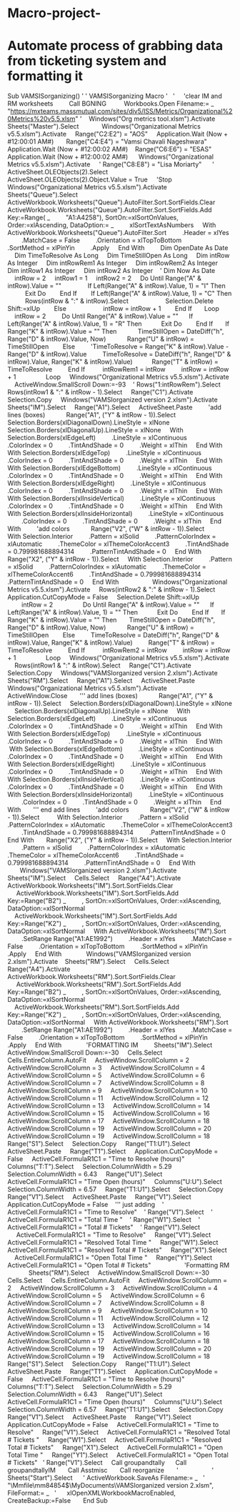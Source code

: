 # Macro-project-
# Automate process of grabbing data from ticketing system and formatting it

Sub VAMSISorganizing()
'
' VAMSISorganizing Macro
'
 
'
    'clear IM and RM worksheets
   
    Call BGNING
 
  
    Workbooks.Open Filename:= _
        "https://mxteams.massmutual.com/sites/div5/ISS/Metrics/Organizational%20Metrics%20v5.5.xlsm"
'    Windows("Org metrics tool.xlsm").Activate
    Sheets("Master").Select
   
   
    Windows("Organizational Metrics v5.5.xlsm").Activate
    Range("C2:E2") = "AOS"
    Application.Wait (Now + #12:00:01 AM#)
      Range("C4:E4") = "Vamsi Chavali Nageshwara"
   Application.Wait (Now + #12:00:02 AM#)
   Range("C6:E6") = "ESAS"
   Application.Wait (Now + #12:00:02 AM#)
     Windows("Organizational Metrics v5.5.xlsm").Activate
    ' Range("C8:E8") = "Lisa Moriarty"
  
  '
   ActiveSheet.OLEObjects(2).Select
    ActiveSheet.OLEObjects(2).Object.Value = True
    'Stop
  
 
    Windows("Organizational Metrics v5.5.xlsm").Activate
    Sheets("Queue").Select
    ActiveWorkbook.Worksheets("Queue").AutoFilter.Sort.SortFields.Clear
    ActiveWorkbook.Worksheets("Queue").AutoFilter.Sort.SortFields.Add Key:=Range( _
        "A1:A4258"), SortOn:=xlSortOnValues, Order:=xlAscending, DataOption:= _
        xlSortTextAsNumbers
    With ActiveWorkbook.Worksheets("Queue").AutoFilter.Sort
        .Header = xlYes
        .MatchCase = False
        .Orientation = xlTopToBottom
        .SortMethod = xlPinYin
        .Apply
    End With
   
    Dim OpenDate As Date
    Dim TimeToResolve As Long
    Dim TimeStillOpen As Long
    Dim intRow As Integer
    Dim intRowRem1 As Integer
    Dim intRowRem2 As Integer
    Dim intRow1 As Integer
    Dim intRow2 As Integer
   ' Dim Now As Date
    
    intRow = 2
    intRow1 = 1
    intRow2 = 2
    Do Until Range("A" & intRow).Value = ""
      
       If Left(Range("A" & intRow).Value, 1) = "I" Then
          Exit Do
       End If
       If Left(Range("A" & intRow).Value, 1) = "C" Then
          Rows(intRow & ":" & intRow).Select
         
          Selection.Delete Shift:=xlUp
       Else
         
          intRow = intRow + 1
       End If
 
    Loop
      
    intRow = 2
   
    Do Until Range("A" & intRow).Value = ""
     If Left(Range("A" & intRow).Value, 1) = "R" Then
          Exit Do
       End If
      If Range("K" & intRow).Value = "" Then
           TimeStillOpen = DateDiff("h", Range("D" & intRow).Value, Now)
           Range("U" & intRow) = TimeStillOpen
       Else
        'TimeToResolve = Range("K" & intRow).Value - Range("D" & intRow).Value
        TimeToResolve = DateDiff("h", Range("D" & intRow).Value, Range("K" & intRow).Value)
 
        Range("T" & intRow) = TimeToResolve
        End If
         intRowRem1 = intRow
        intRow = intRow + 1
       
        Loop
    Windows("Organizational Metrics v5.5.xlsm").Activate
    ActiveWindow.SmallScroll Down:=-93
   ' Rows("1:intRowRem").Select
    Rows(intRow1 & ":" & intRow - 1).Select
    Range("C1").Activate
    Selection.Copy
    Windows("VAMSIorganized version 2.xlsm").Activate
    Sheets("IM").Select
    Range("A1").Select
    ActiveSheet.Paste
   
    'add lines (boxes)
   
  
    Range("A1", ("Y" & intRow - 1)).Select
    Selection.Borders(xlDiagonalDown).LineStyle = xlNone
    Selection.Borders(xlDiagonalUp).LineStyle = xlNone
    With Selection.Borders(xlEdgeLeft)
        .LineStyle = xlContinuous
        .ColorIndex = 0
        .TintAndShade = 0
        .Weight = xlThin
    End With
    With Selection.Borders(xlEdgeTop)
        .LineStyle = xlContinuous
        .ColorIndex = 0
        .TintAndShade = 0
        .Weight = xlThin
    End With
    With Selection.Borders(xlEdgeBottom)
        .LineStyle = xlContinuous
        .ColorIndex = 0
        .TintAndShade = 0
        .Weight = xlThin
    End With
    With Selection.Borders(xlEdgeRight)
        .LineStyle = xlContinuous
        .ColorIndex = 0
        .TintAndShade = 0
        .Weight = xlThin
    End With
    With Selection.Borders(xlInsideVertical)
        .LineStyle = xlContinuous
        .ColorIndex = 0
        .TintAndShade = 0
        .Weight = xlThin
    End With
    With Selection.Borders(xlInsideHorizontal)
        .LineStyle = xlContinuous
        .ColorIndex = 0
        .TintAndShade = 0
        .Weight = xlThin
    End With
   
    'add colors
      
    Range("V2", ("W" & intRow - 1)).Select
         With Selection.Interior
        .Pattern = xlSolid
        .PatternColorIndex = xlAutomatic
        .ThemeColor = xlThemeColorAccent3
        .TintAndShade = 0.799981688894314
        .PatternTintAndShade = 0
    End With
      Range("X2", ("Y" & intRow - 1)).Select
    With Selection.Interior
        .Pattern = xlSolid
        .PatternColorIndex = xlAutomatic
        .ThemeColor = xlThemeColorAccent6
        .TintAndShade = 0.799981688894314
        .PatternTintAndShade = 0
    End With
   
    
    
    Windows("Organizational Metrics v5.5.xlsm").Activate
    Rows(intRow2 & ":" & intRow - 1).Select
    Application.CutCopyMode = False
    Selection.Delete Shift:=xlUp
    
        intRow = 2
       
        Do Until Range("A" & intRow).Value = ""
     If Left(Range("A" & intRow).Value, 1) = "" Then
          Exit Do
       End If
      If Range("K" & intRow).Value = "" Then
      TimeStillOpen = DateDiff("h", Range("D" & intRow).Value, Now)
           Range("U" & intRow) = TimeStillOpen
       Else
        TimeToResolve = DateDiff("h", Range("D" & intRow).Value, Range("K" & intRow).Value)
        Range("T" & intRow) = TimeToResolve
        End If
         intRowRem2 = intRow
        intRow = intRow + 1
       
        Loop
    Windows("Organizational Metrics v5.5.xlsm").Activate
    Rows(intRow1 & ":" & intRow).Select
    Range("C1").Activate
    Selection.Copy
    Windows("VAMSIorganized version 2.xlsm").Activate
    Sheets("RM").Select
    Range("A1").Select
    ActiveSheet.Paste
    Windows("Organizational Metrics v5.5.xlsm").Activate
    ActiveWindow.Close
  
   ''' add lines (boxes)
  
   
    Range("A1", ("Y" & intRow - 1)).Select
    Selection.Borders(xlDiagonalDown).LineStyle = xlNone
    Selection.Borders(xlDiagonalUp).LineStyle = xlNone
    With Selection.Borders(xlEdgeLeft)
        .LineStyle = xlContinuous
        .ColorIndex = 0
        .TintAndShade = 0
        .Weight = xlThin
    End With
    With Selection.Borders(xlEdgeTop)
        .LineStyle = xlContinuous
        .ColorIndex = 0
        .TintAndShade = 0
        .Weight = xlThin
    End With
    With Selection.Borders(xlEdgeBottom)
        .LineStyle = xlContinuous
        .ColorIndex = 0
        .TintAndShade = 0
        .Weight = xlThin
    End With
    With Selection.Borders(xlEdgeRight)
        .LineStyle = xlContinuous
        .ColorIndex = 0
        .TintAndShade = 0
        .Weight = xlThin
    End With
    With Selection.Borders(xlInsideVertical)
        .LineStyle = xlContinuous
        .ColorIndex = 0
        .TintAndShade = 0
        .Weight = xlThin
    End With
    With Selection.Borders(xlInsideHorizontal)
        .LineStyle = xlContinuous
        .ColorIndex = 0
        .TintAndShade = 0
        .Weight = xlThin
    End With
  
   ''' end add lines
  
     'add colors
      
    Range("V2", ("W" & intRow - 1)).Select
         With Selection.Interior
        .Pattern = xlSolid
        .PatternColorIndex = xlAutomatic
        .ThemeColor = xlThemeColorAccent3
        .TintAndShade = 0.799981688894314
        .PatternTintAndShade = 0
    End With
      Range("X2", ("Y" & intRow - 1)).Select
    With Selection.Interior
        .Pattern = xlSolid
        .PatternColorIndex = xlAutomatic
        .ThemeColor = xlThemeColorAccent6
        .TintAndShade = 0.799981688894314
        .PatternTintAndShade = 0
    End With
   
   
   
   
   
   
   Windows("VAMSIorganized version 2.xlsm").Activate
   Sheets("IM").Select
    Cells.Select
    Range("A4").Activate
    ActiveWorkbook.Worksheets("IM").Sort.SortFields.Clear
 
     ActiveWorkbook.Worksheets("IM").Sort.SortFields.Add Key:=Range("B2") _
        , SortOn:=xlSortOnValues, Order:=xlAscending, DataOption:=xlSortNormal
   
    ActiveWorkbook.Worksheets("IM").Sort.SortFields.Add Key:=Range("K2") _
        , SortOn:=xlSortOnValues, Order:=xlAscending, DataOption:=xlSortNormal
    With ActiveWorkbook.Worksheets("IM").Sort
        .SetRange Range("A1:AE1992")
        .Header = xlYes
        .MatchCase = False
        .Orientation = xlTopToBottom
        .SortMethod = xlPinYin
        .Apply
    End With
   
    
    Windows("VAMSIorganized version 2.xlsm").Activate
   Sheets("RM").Select
    Cells.Select
    Range("A4").Activate
    ActiveWorkbook.Worksheets("RM").Sort.SortFields.Clear
 
     ActiveWorkbook.Worksheets("RM").Sort.SortFields.Add Key:=Range("B2") _
        , SortOn:=xlSortOnValues, Order:=xlAscending, DataOption:=xlSortNormal
   
    ActiveWorkbook.Worksheets("RM").Sort.SortFields.Add Key:=Range("K2") _
        , SortOn:=xlSortOnValues, Order:=xlAscending, DataOption:=xlSortNormal
    With ActiveWorkbook.Worksheets("RM").Sort
        .SetRange Range("A1:AE1992")
        .Header = xlYes
        .MatchCase = False
        .Orientation = xlTopToBottom
        .SortMethod = xlPinYin
        .Apply
    End With
   
    
    'FORMATTING IM
   
    Sheets("IM").Select
    ActiveWindow.SmallScroll Down:=-30
    Cells.Select
    Cells.EntireColumn.AutoFit
    ActiveWindow.ScrollColumn = 2
    ActiveWindow.ScrollColumn = 3
    ActiveWindow.ScrollColumn = 4
    ActiveWindow.ScrollColumn = 5
    ActiveWindow.ScrollColumn = 6
    ActiveWindow.ScrollColumn = 7
    ActiveWindow.ScrollColumn = 8
    ActiveWindow.ScrollColumn = 9
    ActiveWindow.ScrollColumn = 10
    ActiveWindow.ScrollColumn = 11
    ActiveWindow.ScrollColumn = 12
    ActiveWindow.ScrollColumn = 13
    ActiveWindow.ScrollColumn = 14
    ActiveWindow.ScrollColumn = 15
    ActiveWindow.ScrollColumn = 16
    ActiveWindow.ScrollColumn = 17
    ActiveWindow.ScrollColumn = 18
    ActiveWindow.ScrollColumn = 19
    ActiveWindow.ScrollColumn = 20
    ActiveWindow.ScrollColumn = 19
    ActiveWindow.ScrollColumn = 18
    Range("S1").Select
    Selection.Copy
    Range("T1:U1").Select
    ActiveSheet.Paste
    Range("T1").Select
    Application.CutCopyMode = False
    ActiveCell.FormulaR1C1 = "Time to Resolve (hours)"
    Columns("T:T").Select
    Selection.ColumnWidth = 5.29
    Selection.ColumnWidth = 6.43
    Range("U1").Select
    ActiveCell.FormulaR1C1 = "Time Open (hours)"
    Columns("U:U").Select
    Selection.ColumnWidth = 6.57
    Range("T1:U1").Select
    Selection.Copy
    Range("V1").Select
    ActiveSheet.Paste
    Range("V1").Select
    Application.CutCopyMode = False
   ''' just adding
   ' ActiveCell.FormulaR1C1 = "Time to Resolve"
   ' Range("V1").Select
   ' ActiveCell.FormulaR1C1 = "Total Time "
   ' Range("W1").Select
   ' ActiveCell.FormulaR1C1 = "Total # Tickets"
   ' Range("V1").Select
   
     ActiveCell.FormulaR1C1 = "Time to Resolve"
    Range("V1").Select
    ActiveCell.FormulaR1C1 = "Resolved Total Time "
    Range("W1").Select
    ActiveCell.FormulaR1C1 = "Resolved Total # Tickets"
    Range("X1").Select
    ActiveCell.FormulaR1C1 = "Open Total Time "
    Range("Y1").Select
    ActiveCell.FormulaR1C1 = "Open Total # Tickets"
   
    
    
    'Formatting RM
   
    
   Sheets("RM").Select
    ActiveWindow.SmallScroll Down:=-30
    Cells.Select
    Cells.EntireColumn.AutoFit
    ActiveWindow.ScrollColumn = 2
    ActiveWindow.ScrollColumn = 3
    ActiveWindow.ScrollColumn = 4
    ActiveWindow.ScrollColumn = 5
    ActiveWindow.ScrollColumn = 6
    ActiveWindow.ScrollColumn = 7
    ActiveWindow.ScrollColumn = 8
    ActiveWindow.ScrollColumn = 9
    ActiveWindow.ScrollColumn = 10
    ActiveWindow.ScrollColumn = 11
    ActiveWindow.ScrollColumn = 12
    ActiveWindow.ScrollColumn = 13
    ActiveWindow.ScrollColumn = 14
    ActiveWindow.ScrollColumn = 15
    ActiveWindow.ScrollColumn = 16
    ActiveWindow.ScrollColumn = 17
    ActiveWindow.ScrollColumn = 18
    ActiveWindow.ScrollColumn = 19
    ActiveWindow.ScrollColumn = 20
    ActiveWindow.ScrollColumn = 19
    ActiveWindow.ScrollColumn = 18
    Range("S1").Select
    Selection.Copy
    Range("T1:U1").Select
    ActiveSheet.Paste
    Range("T1").Select
    Application.CutCopyMode = False
    ActiveCell.FormulaR1C1 = "Time to Resolve (hours)"
    Columns("T:T").Select
    Selection.ColumnWidth = 5.29
    Selection.ColumnWidth = 6.43
    Range("U1").Select
    ActiveCell.FormulaR1C1 = "Time Open (hours)"
    Columns("U:U").Select
    Selection.ColumnWidth = 6.57
    Range("T1:U1").Select
    Selection.Copy
    Range("V1").Select
    ActiveSheet.Paste
    Range("V1").Select
    Application.CutCopyMode = False
    ActiveCell.FormulaR1C1 = "Time to Resolve"
    Range("V1").Select
    ActiveCell.FormulaR1C1 = "Resolved Total # Tickets "
    Range("W1").Select
    ActiveCell.FormulaR1C1 = "Resolved Total # Tickets"
    Range("X1").Select
    ActiveCell.FormulaR1C1 = "Open Total Time "
    Range("Y1").Select
    ActiveCell.FormulaR1C1 = "Open Total # Tickets"
  ' Range("V1").Select
 
  Call groupandtally
 
   Call groupandtallyIM
  
   Call Asstmisc
  
   Call reorganize
  
   '
 
 
   
   
   
  ' Sheets("Start").Select
  
  ' ActiveWorkbook.SaveAs Filename:= _
  '      "\\Mmfile\mm84854$\MyDocuments\VAMSIorganized version 2.xlsm", FileFormat:= _
  '      xlOpenXMLWorkbookMacroEnabled, CreateBackup:=False
  
  
End Sub
